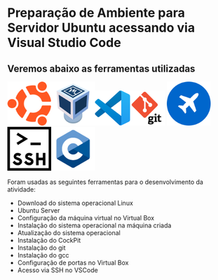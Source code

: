 # Preparação de Ambiente para Servidor Ubuntu acessando via Visual Studio Code

## Veremos abaixo as ferramentas utilizadas

<img src=logoubuntu.png width=100 height=100><img src=virtualbox.png width=100 height=100><img src=vscode.png width=80 height=80><img src=git.png width=80 height=80>
<img src=cockpit.png width=100 height=100><img src=ssh.png width=100 height=100><img src=linguagemc.png width=100 height=100>


Foram usadas as seguintes ferramentas para o desenvolvimento da atividade:

 - Download do sistema operacional Linux
 - Ubuntu Server
 - Configuração da máquina virtual no Virtual Box
 - Instalação do sistema operacional na máquina criada
 - Atualização do sistema operacional
 - Instalação do CockPit
 - Instalação do git
 - Instalação do gcc
 - Configuração de portas no Virtual Box
 - Acesso via SSH no VSCode
